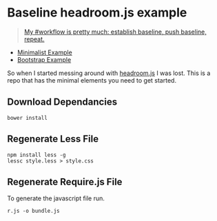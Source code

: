 # Baseline headroom.js example

> [My #workflow is pretty much: establish baseline, push baseline, repeat.](https://twitter.com/thomasreggi/status/474309298839764992)

* [Minimalist Example](http://reggi.github.io/example-headroom.js)
* [Bootstrap Example](http://reggi.github.io/example-headroom.js/bootstrap.html)

So when I started messing around with [headroom.js](http://wicky.nillia.ms/headroom.js/) I was lost. This is a repo that has the minimal elements you need to get started.

## Download Dependancies

```
bower install
```

## Regenerate Less File

```
npm install less -g
lessc style.less > style.css
```

## Regenerate Require.js File

To generate the javascript file run. 

```
r.js -o bundle.js
```
